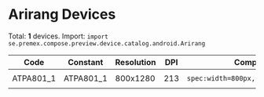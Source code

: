 # Arirang Devices

Total: **1** devices. Import: `import se.premex.compose.preview.device.catalog.android.Arirang`

| Code | Constant | Resolution | DPI | Compose Spec | Preview Usage |
|------|----------|------------|-----|-------------|---------------|
| ATPA801_1 | ATPA801_1 | 800x1280 | 213 | `spec:width=800px,height=1280px,dpi=213` | `@Preview(device = Arirang.ATPA801_1)` |

<!-- Generated automatically. Do not edit manually. -->
